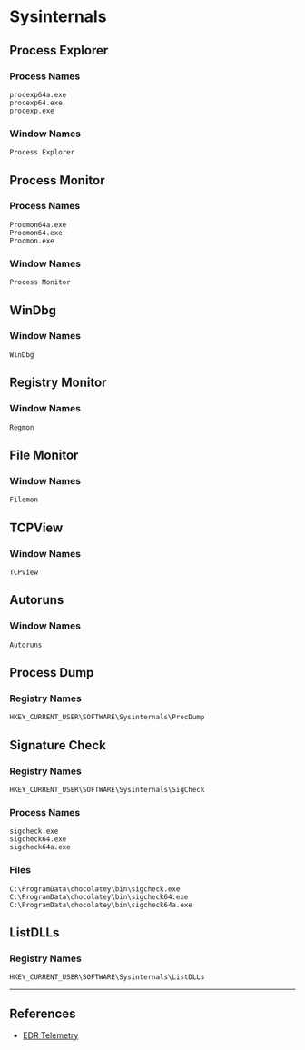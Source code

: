 # Sysinternals

## Process Explorer

### Process Names

```
procexp64a.exe
procexp64.exe
procexp.exe
```

### Window Names

```
Process Explorer
```

## Process Monitor

### Process Names

```
Procmon64a.exe
Procmon64.exe
Procmon.exe
```

### Window Names

```
Process Monitor
```

## WinDbg

### Window Names

```
WinDbg
```

## Registry Monitor

### Window Names

```
Regmon
```

## File Monitor

### Window Names

```
Filemon
```

## TCPView

### Window Names

```
TCPView
```

## Autoruns

### Window Names

```
Autoruns
```

## Process Dump

### Registry Names

```
HKEY_CURRENT_USER\SOFTWARE\Sysinternals\ProcDump
```

## Signature Check

### Registry Names

```
HKEY_CURRENT_USER\SOFTWARE\Sysinternals\SigCheck
```

### Process Names

```
sigcheck.exe
sigcheck64.exe
sigcheck64a.exe
```

### Files

```
C:\ProgramData\chocolatey\bin\sigcheck.exe
C:\ProgramData\chocolatey\bin\sigcheck64.exe
C:\ProgramData\chocolatey\bin\sigcheck64a.exe
```

## ListDLLs

### Registry Names

```
HKEY_CURRENT_USER\SOFTWARE\Sysinternals\ListDLLs
```

---
## References

- [EDR Telemetry](https://www.edr-telemetry.com/)